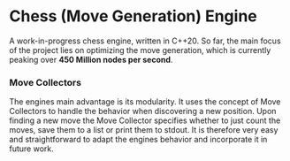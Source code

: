 # Chess (Move Generation) Engine

A work-in-progress chess engine, written in C++20. So far, the main focus of the project lies on optimizing the move generation, which is currently peaking over **450 Million nodes per second**.

### Move Collectors

The engines main advantage is its modularity. It uses the concept of Move Collectors to handle the behavior when discovering a new position. Upon finding a new move the Move Collector specifies whether to just count the moves, save them to a list or print them to stdout. It is therefore very easy and straightforward to adapt the engines behavior and incorporate it in future work.
